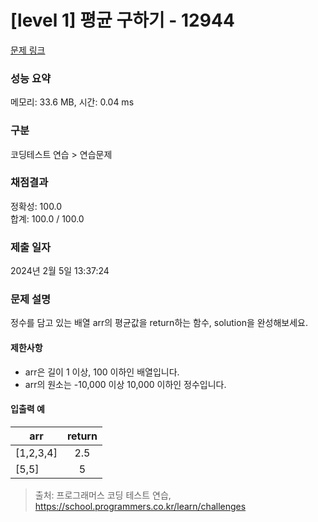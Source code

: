 # [level 1] 평균 구하기 - 12944 

[문제 링크](https://school.programmers.co.kr/learn/courses/30/lessons/12944?language=javascript) 

### 성능 요약

메모리: 33.6 MB, 시간: 0.04 ms

### 구분

코딩테스트 연습 > 연습문제

### 채점결과

정확성: 100.0<br/>합계: 100.0 / 100.0

### 제출 일자

2024년 2월 5일 13:37:24

### 문제 설명

<p>정수를 담고 있는 배열 arr의 평균값을 return하는 함수, solution을 완성해보세요.</p>

<h4>제한사항</h4>

<ul>
<li>arr은 길이 1 이상, 100 이하인 배열입니다.</li>
<li>arr의 원소는  -10,000 이상 10,000 이하인 정수입니다.</li>
</ul>

<h4>입출력 예</h4>
<table class="table">
        <thead><tr>
<th>arr</th>
<th style="text-align: center">return</th>
</tr>
</thead>
        <tbody><tr>
<td>[1,2,3,4]</td>
<td style="text-align: center">2.5</td>
</tr>
<tr>
<td>[5,5]</td>
<td style="text-align: center">5</td>
</tr>
</tbody>
      </table>

> 출처: 프로그래머스 코딩 테스트 연습, https://school.programmers.co.kr/learn/challenges